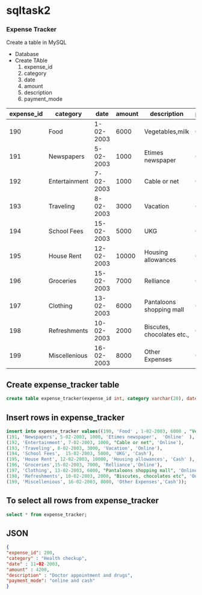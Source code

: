 # sqltask2
### Expense Tracker
Create a table in MySQL
- Database
- Create TAble
  1. expense_id
  1. category
  1. date
  1. amount
  1. description
  1. payment_mode

| expense_id | category   | date     | amount | description         | payment_mode |
| ---| ---| --- | ---| --- | --- | 
|   190    | Food      |1-02-2003|6000   |Vegetables,milk     | Cash        |
|   191    | Newspapers|5-02-2003|1000   | Etimes newspaper    | Online      |
| 192 | Entertainment | 7-02-2003 | 1000 | Cable or net | Online|
| 193 | Traveling | 8-02-2003 | 3000 | Vacation | Online |
| 194 | School Fees | 15-02-2003 | 5000 | UKG | Cash |
| 195 | House Rent | 12-02-2003 |10000 | Housing allowances | Cash |
|196 | Groceries | 15-02-2003 | 7000 | Relliance | Online |
|197 | Clothing | 13-02-2003 | 6000 | Pantaloons shopping mall | Online |
|198 | Refreshments | 10-02-2003 | 2000 | Biscutes, chocolates etc., | Online |
| 199 | Miscellenious | 16-02-2003 | 8000 | Other Expenses | Cash |

## Create expense_tracker table
 ```sql
 create table expense_tracker(expense_id int, category varchar(20), date date , amount float, description varchar(20), payment_mode varchar(10));
 ```

## Insert rows in expense_tracker
```sql
insert into expense_tracker values((190, 'Food' , 1-02-2003, 6000 , "Vegetables,milk" , 'Cash' )
(191, 'Newspapers', 5-02-2003, 1000, 'Etimes newspaper',  'Online'  ),
(192, 'Entertainment', 7-02-2003, 1000, "Cable or net", 'Online'),
(193, 'Traveling', 8-02-2003, 3000, 'Vacation', 'Online'),
(194, 'School Fees',  15-02-2003, 5000, 'UKG', 'Cash'),
(195, 'House Rent', 12-02-2003, 10000, 'Housing allowances', 'Cash' ),
(196, 'Groceries',15-02-2003, 7000, 'Relliance','Online'),
(197, 'Clothing', 13-02-2003, 6000, "Pantaloons shopping mall", 'Online'),
(198, 'Refreshments', 10-02-2003, 2000, "Biscutes, chocolates etc", 'Online'),
(199, 'Miscellenious', 16-02-2003, 8000, 'Other Expenses','Cash'));
```
## To select all rows from expense_tracker
```sql
select * from expense_tracker;
```

## JSON
```json
{
"expense_id": 200, 
"category" : "Health checkup",
"date" : 11-02-2003,
"amount" : 4200,
"description" : "Doctor appointment and drugs",
"payment_mode": "online and cash"
}